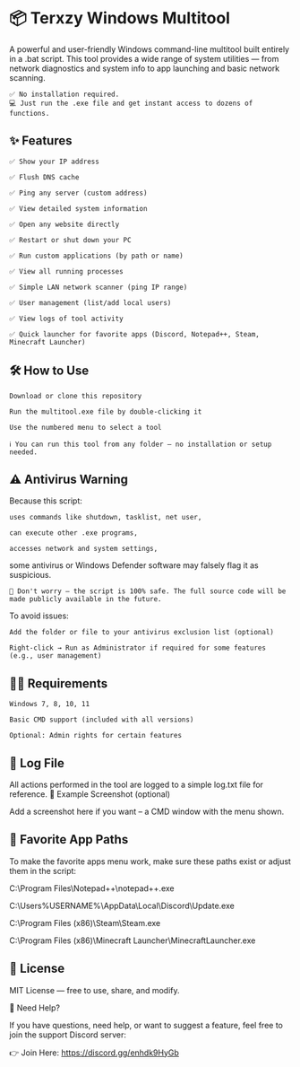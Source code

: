 
# 📦 Terxzy Windows Multitool

A powerful and user-friendly Windows command-line multitool built entirely in a .bat script. This tool provides a wide range of system utilities — from network diagnostics and system info to app launching and basic network scanning.

    ✅ No installation required.
    💻 Just run the .exe file and get instant access to dozens of functions.

## **✨ Features**

    ✅ Show your IP address

    ✅ Flush DNS cache

    ✅ Ping any server (custom address)

    ✅ View detailed system information

    ✅ Open any website directly

    ✅ Restart or shut down your PC

    ✅ Run custom applications (by path or name)

    ✅ View all running processes

    ✅ Simple LAN network scanner (ping IP range)

    ✅ User management (list/add local users)

    ✅ View logs of tool activity

    ✅ Quick launcher for favorite apps (Discord, Notepad++, Steam, Minecraft Launcher)

## **🛠 How to Use**

    Download or clone this repository

    Run the multitool.exe file by double-clicking it

    Use the numbered menu to select a tool

    ℹ️ You can run this tool from any folder — no installation or setup needed.

## **⚠️ Antivirus Warning**

Because this script:

    uses commands like shutdown, tasklist, net user,

    can execute other .exe programs,

    accesses network and system settings,

some antivirus or Windows Defender software may falsely flag it as suspicious.

    🧠 Don't worry – the script is 100% safe. The full source code will be made publicly available in the future.

To avoid issues:

    Add the folder or file to your antivirus exclusion list (optional)

    Right-click → Run as Administrator if required for some features (e.g., user management)

## **🧑‍💻 Requirements**

    Windows 7, 8, 10, 11

    Basic CMD support (included with all versions)

    Optional: Admin rights for certain features

## **📄 Log File**

All actions performed in the tool are logged to a simple log.txt file for reference.
🚀 Example Screenshot (optional)

Add a screenshot here if you want – a CMD window with the menu shown.

## **📂 Favorite App Paths**

To make the favorite apps menu work, make sure these paths exist or adjust them in the script:

C:\Program Files\Notepad++\notepad++.exe

C:\Users\%USERNAME%\AppData\Local\Discord\Update.exe

C:\Program Files (x86)\Steam\Steam.exe

C:\Program Files (x86)\Minecraft Launcher\MinecraftLauncher.exe

## **🧠 License**
MIT License — free to use, share, and modify.

💬 Need Help?

If you have questions, need help, or want to suggest a feature, feel free to join the support Discord server:

👉 Join Here: https://discord.gg/enhdk9HyGb

